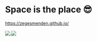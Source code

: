 # Space is the place 😎
https://zegesmenden.github.io/



<a href="https://github.com/anuraghazra/github-readme-stats">
  <img align="center" src="https://github-readme-stats.vercel.app/api?username=ZegesMenden&count_private=true&hide=prs,issues,contribs" />
</a>
<a href="https://github.com/anuraghazra/convoychat">
  <img align="center" src="https://github-readme-stats.vercel.app/api/top-langs/?username=ZegesMenden&hide=Makefile,CMake&layout=compact" />
</a>



